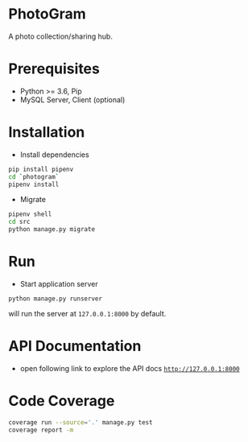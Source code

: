 # PhotoGram

A photo collection/sharing hub.

# Prerequisites
- Python >= 3.6, Pip
- MySQL Server, Client (optional)

# Installation
- Install dependencies
```bash
pip install pipenv
cd `photogram`
pipenv install
```

- Migrate
```bash
pipenv shell
cd src
python manage.py migrate
```

# Run
- Start application server
```
python manage.py runserver
```

will run the server at `127.0.0.1:8000` by default.

# API Documentation
- open following link to explore the API docs
[`http://127.0.0.1:8000`](http://127.0.0.1:8000)

# Code Coverage
```bash
coverage run --source='.' manage.py test
coverage report -m
```

